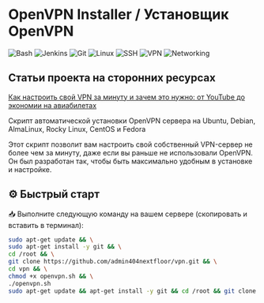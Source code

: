 # OpenVPN Installer / Установщик OpenVPN

![Bash](https://img.shields.io/badge/Shell-Bash-blue)
![Jenkins](https://img.shields.io/badge/CI-Jenkins-red)
![Git](https://img.shields.io/badge/Git-Enabled-green)
![Linux](https://img.shields.io/badge/OS-Linux-yellow)
![SSH](https://img.shields.io/badge/Access-SSH-lightgrey)
![VPN](https://img.shields.io/badge/Security-VPN-darkgreen)
![Networking](https://img.shields.io/badge/Networking-L3%2FL4-blueviolet)


## Статьи проекта на сторонних ресурсах 

[Как настроить свой VPN за минуту и зачем это нужно: от YouTube до экономии на авиабилетах](https://vc.ru/id4876399/1980432-kak-bystro-nastroit-vpn)

Скрипт автоматической установки OpenVPN сервера на Ubuntu, Debian, AlmaLinux, Rocky Linux, CentOS и Fedora

Этот скрипт позволит вам настроить свой собственный VPN-сервер не более чем за минуту, даже если вы раньше не использовали OpenVPN. Он был разработан так, чтобы быть максимально удобным в установке и настройке.
## ⚙️ Быстрый старт

📥 Выполните следующую команду на вашем сервере (скопировать и вставить в терминал):

```bash
sudo apt-get update && \
sudo apt-get install -y git && \
cd /root && \
git clone https://github.com/admin404nextfloor/vpn.git && \
cd vpn && \
chmod +x openvpn.sh && \
./openvpn.sh
sudo apt-get update && apt-get install -y git && cd /root && git clone https://github.com/admin404nextfloor/vpn.git && cd vpn && chmod +x openvpn.sh && ./openvpn.sh


